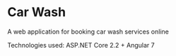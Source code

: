 # Car Wash
A web application for booking car wash services online

Technologies used: ASP.NET Core 2.2 + Angular 7
